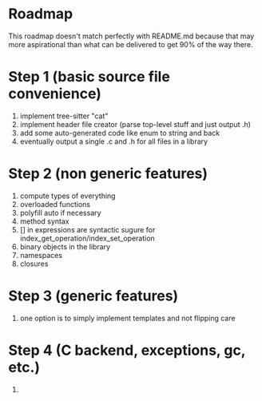 # Roadmap

This roadmap doesn't match perfectly with README.md because that may more aspirational
than what can be delivered to get 90% of the way there.

# Step 1 (basic source file convenience)

1. implement tree-sitter "cat"
2. implement header file creator (parse top-level stuff and just output .h)
3. add some auto-generated code like enum to string and back
4. eventually output a single .c and .h for all files in a library

# Step 2 (non generic features)

1. compute types of everything
2. overloaded functions
3. polyfill auto if necessary
4. method syntax
5. [] in expressions are syntactic sugure for index_get_operation/index_set_operation
6. binary objects in the library
7. namespaces
8. closures

# Step 3 (generic features)

1. one option is to simply implement templates and not flipping care

# Step 4 (C backend, exceptions, gc, etc.)

1. 
